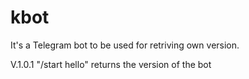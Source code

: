 # kbot
It's a Telegram bot to be used for retriving own version.

V.1.0.1
"/start hello" returns the version of the bot

